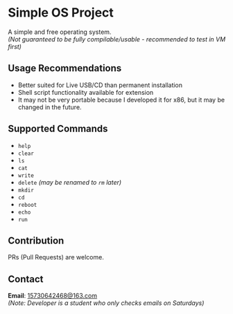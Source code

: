 # Simple OS Project

A simple and free operating system.  
*(Not guaranteed to be fully compilable/usable - recommended to test in VM first)*

## Usage Recommendations
- Better suited for Live USB/CD than permanent installation  
- Shell script functionality available for extension
- It may not be very portable because I developed it for x86, but it may be changed in the future.

## Supported Commands
- `help`  
- `clear`  
- `ls`  
- `cat`  
- `write`  
- `delete` *(may be renamed to `rm` later)*  
- `mkdir`  
- `cd`  
- `reboot`  
- `echo`  
- `run`  

## Contribution
PRs (Pull Requests) are welcome.  

## Contact
**Email**: 15730642468@163.com  
*(Note: Developer is a student who only checks emails on Saturdays)*  
